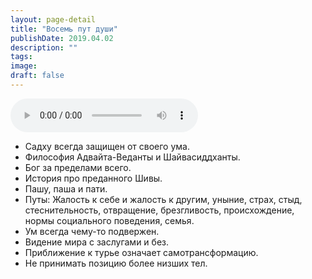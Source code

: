 ```yaml
---
layout: page-detail
title: "Восемь пут души"
publishDate: 2019.04.02
description: ""
tags:
image:
draft: false
---
```


<audio title="2019.04.02 - Восемь пут души.mp3" src="/upload/iblock/087/08736d8d1a9dfdaf2ba37a1822cf17bf.mp3" controls=""></audio>

* Садху всегда защищен от своего ума.
* Философия Адвайта-Веданты и Шайвасиддханты.
* Бог за пределами всего.
* История про преданного Шивы.
* Пашу, паша и пати.
* Путы: Жалость к себе и жалость к другим, уныние, страх, стыд, стеснительность, отвращение, брезгливость, происхождение, нормы социального поведения, семья.
* Ум всегда чему-то подвержен.
* Видение мира с заслугами и без.
* Приближение к турье означает самотрансформацию.
* Не принимать позицию более низших тел.

  
